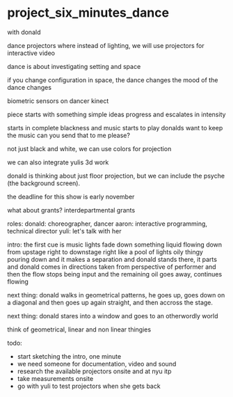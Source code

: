 # project_six_minutes_dance

with donald

dance projectors where instead of lighting,
we will use projectors for interactive video

dance is about investigating setting and space

if you change configuration in space, the dance changes
the mood of the dance changes

biometric sensors on dancer
kinect

piece starts with something simple
ideas progress and escalates in intensity

starts in complete blackness and music starts to play
donalds want to keep the music
can you send that to me please?

not just black and white, we can use colors for projection

we can also integrate yulis 3d work

donald is thinking about just floor projection, but we can include the psyche (the background screen).

the deadline for this show is early november

what about grants?
interdepartmental grants

roles:
donald: choreographer, dancer
aaron: interactive programming, technical director
yuli: let's talk with her

intro:
the first cue is music
lights fade down
something liquid flowing down from upstage right
to downstage right
like a pool of lights
oily thingy pouring down and it makes a separation
and donald stands there, it parts and donald comes in
directions taken from perspective of performer
and then the flow stops being input and the remaining oil
goes away, continues flowing

next thing:
donald walks in geometrical patterns, he goes up, goes down on a diagonal and then goes up again straight, and then accross the stage.

next thing:
donald stares into a window and goes to an otherwordly world

think of geometrical, linear and non linear thingies

todo:
* start sketching the intro, one minute
* we need someone for documentation, video and sound
* research the available projectors onsite and at nyu itp
* take measurements onsite
* go with yuli to test projectors when she gets back
